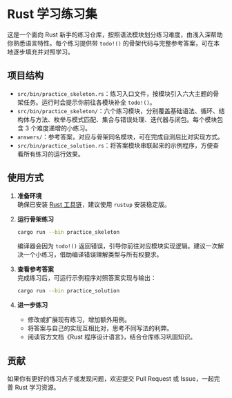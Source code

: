 # Rust 学习练习集

这是一个面向 Rust 新手的练习仓库，按照语法模块划分练习难度，由浅入深帮助你熟悉语言特性。每个练习提供带 `todo!()` 的骨架代码与完整参考答案，可在本地逐步填充并对照学习。

## 项目结构

- `src/bin/practice_skeleton.rs`：练习入口文件，按模块引入六大主题的骨架任务。运行时会提示你前往各模块补全 `todo!()`。
- `src/bin/practice_skeleton/`：六个练习模块，分别覆盖基础语法、循环、结构体与方法、枚举与模式匹配、集合与错误处理、迭代器与闭包。每个模块包含 3 个难度递增的小练习。
- `answers/`：参考答案，对应与骨架同名模块，可在完成自测后比对实现方式。
- `src/bin/practice_solution.rs`：将答案模块串联起来的示例程序，方便查看所有练习的运行效果。

## 使用方式

1. **准备环境**  
   确保已安装 [Rust 工具链](https://www.rust-lang.org/zh-CN/tools/install)，建议使用 `rustup` 安装稳定版。

2. **运行骨架练习**  
   ```bash
   cargo run --bin practice_skeleton
   ```
   编译器会因为 `todo!()` 返回错误，引导你前往对应模块实现逻辑。建议一次解决一个小练习，借助编译错误理解类型与所有权要求。

3. **查看参考答案**  
   完成练习后，可运行示例程序对照答案实现与输出：
   ```bash
   cargo run --bin practice_solution
   ```

4. **进一步练习**  
   - 修改或扩展现有练习，增加额外用例。
   - 将答案与自己的实现互相比对，思考不同写法的利弊。
   - 阅读官方文档《Rust 程序设计语言》，结合仓库练习巩固知识。

## 贡献

如果你有更好的练习点子或发现问题，欢迎提交 Pull Request 或 Issue，一起完善 Rust 学习资源。
